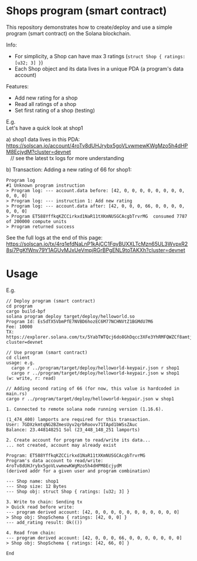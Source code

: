 # Shops program (smart contract)
This repository demonstrates how to create/deploy and use a simple program (smart contract) on the
Solana blockchain.

Info: 
- For simplicity, a Shop can have max 3 ratings (`struct Shop { ratings: [u32; 3] }`)
- Each Shop object and its data lives in a unique PDA (a program's data account)

Features:
- Add new rating for a shop
- Read all ratings of a shop
- Set first rating of a shop (testing)

E.g.  
Let's have a quick look at shop1  

a) shop1 data lives in this PDA:  
https://solscan.io/account/4roTv8dUHJrybx5goVLvwmewKWgMzo5h4dHPM8EcjydM?cluster=devnet  
&nbsp;&nbsp; // see the latest tx logs for more understanding 
  
b) Transaction: Adding a new rating of 66 for shop1:
```
Program log
#1 Unknown program instruction
> Program log: --- account.data before: [42, 0, 0, 0, 0, 0, 0, 0, 0, 0, 0, 0]
> Program log: --- instruction 1: Add new rating
> Program log: --- account.data after: [42, 0, 0, 0, 66, 0, 0, 0, 0, 0, 0, 0]
> Program ET588YffkqKZCCirkxd1NaR11tXKmNUSGCAcgbTrvrMG  consumed 7787 of 200000 compute units
> Program returned success
```
See the full logs at the end of this page:   
https://solscan.io/tx/4rq1efdNaLnP1kAjCC1FqyBUXXLTcMzn65UL3WvpxR28si7PgKfWnv79Y1AGUvMJxUeVmpjRGrBPgENL9toTAKXh?cluster=devnet  


# Usage

E.g.
```
// Deploy program (smart contract)
cd program
cargo build-bpf
solana program deploy target/deploy/helloworld.so 
Program Id: Es5dTX5VbmPfE7NVBD6hozEC6M77NCHNVtZ1BGMdU7M6
Fee: 10000
TX:
https://explorer.solana.com/tx/5YabTWTQcj6do8GhDqcc3XFe3YhRMFQWZCf8amtjLMAf7e1qzPs8pJi55xYJ91fbzrvBBiwNAEMpWeciGw9UEknN?cluster=devnet

// Use program (smart contract)
cd client
usage: e.g. 
  cargo r ../program/target/deploy/helloworld-keypair.json r shop1
  cargo r ../program/target/deploy/helloworld-keypair.json w shop1
(w: write, r: read)

// Adding second rating of 66 (for now, this value is hardcoded in main.rs)
cargo r ../program/target/deploy/helloworld-keypair.json w shop1

1. Connected to remote solana node running version (1.16.6).

(1_474_400) lamports are required for this transaction.
User: 7GDXzkmtqNG2BZmesUyv2qrbRoovv71TApd1bWSsZAuc
Balance: 23.448148251 Sol (23_448_148_251 lamports)

2. Create account for program to read/write its data...
... not created, account may already exist 

Program: ET588YffkqKZCCirkxd1NaR11tXKmNUSGCAcgbTrvrMG
Program's data account to read/write: 4roTv8dUHJrybx5goVLvwmewKWgMzo5h4dHPM8EcjydM
(derived addr for a given user and program combination)

--- Shop name: shop1
--- Shop size: 12 Bytes
--- Shop obj: struct Shop { ratings: [u32; 3] }

3. Write to chain: Sending tx
> Quick read before write:
--- program derived account: [42, 0, 0, 0, 0, 0, 0, 0, 0, 0, 0, 0]
> Shop obj: ShopSchema { ratings: [42, 0, 0] }
--- add_rating result: Ok(())

4. Read from chain:
--- program derived account: [42, 0, 0, 0, 66, 0, 0, 0, 0, 0, 0, 0]
> Shop obj: ShopSchema { ratings: [42, 66, 0] }

End

```
